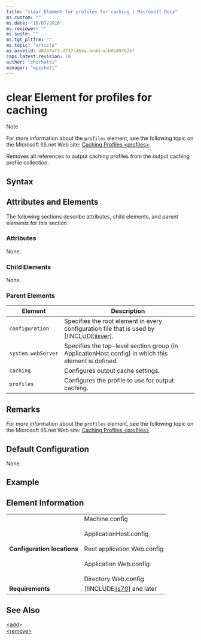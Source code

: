 ```yaml
---
title: "clear Element for profiles for caching | Microsoft Docs"
ms.custom: ""
ms.date: "10/07/2016"
ms.reviewer: ""
ms.suite: ""
ms.tgt_pltfrm: ""
ms.topic: "article"
ms.assetid: 402e7af5-d737-464a-bc4d-acb8b49f62ef
caps.latest.revision: 18
author: "shirhatti"
manager: "wpickett"
---
```

# clear Element for profiles for caching
> [!NOTE]
>  For more information about the `profiles` element, see the following topic on the Microsoft IIS.net Web site: [Caching Profiles \<profiles>](http://www.iis.net/ConfigReference/system.webServer/caching/profiles/add).  
  
 Removes all references to output caching profiles from the output caching profile collection.  
  
## Syntax  
  
## Attributes and Elements  
 The following sections describe attributes, child elements, and parent elements for this section.  
  
### Attributes  
 None.  
  
### Child Elements  
 None.  
  
### Parent Elements  
  
|Element|Description|  
|-------------|-----------------|  
|`configuration`|Specifies the root element in every configuration file that is used by [!INCLUDE[iisver](../../reference/admin/includes/iisver-md.md)].|  
|`system.webServer`|Specifies the top-level section group (in ApplicationHost.config) in which this element is defined.|  
|`caching`|Configures output cache settings.|  
|`profiles`|Configures the profile to use for output caching.|  
  
## Remarks  
 For more information about the `profiles` element, see the following topic on the Microsoft IIS.net Web site: [Caching Profiles \<profiles>](http://www.iis.net/ConfigReference/system.webServer/caching/profiles/add).  
  
## Default Configuration  
 None.  
  
## Example  
  
## Element Information  
  
|||  
|-|-|  
|**Configuration locations**|Machine.config<br /><br /> ApplicationHost.config<br /><br /> Root application Web.config<br /><br /> Application Web.config<br /><br /> Directory Web.config|  
|**Requirements**|[!INCLUDE[iis70](../../reference/admin/includes/iis70-md.md)] and later|  
  
## See Also  
 [\<add>](../../reference/admin/add-element-for-profiles-for-caching.md)   
 [\<remove>](../../reference/admin/remove-element-for-profiles-for-caching.md)